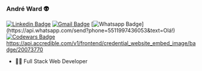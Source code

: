 ### André Ward 👽

[![Linkedin Badge](https://img.shields.io/badge/-LinkedIn-blue?style=flat-square&logo=Linkedin&logoColor=white&link=https://www.linkedin.com/in/wardandre/)](https://www.linkedin.com/in/wardandre/)
[![Gmail Badge](https://img.shields.io/badge/-Gmail-c14438?style=flat-square&logo=Gmail&logoColor=white&link=mailto:andre.ward62@gmail.com)](mailto:andre.ward62@gmail.com)
[![Whatsapp Badge](https://img.shields.io/badge/-Whatsapp-4CA143?style=flat-square&labelColor=4CA143&logo=whatsapp&logoColor=white&link=https://api.whatsapp.com/send?phone=5511997436053&text=Olá!)](https://api.whatsapp.com/send?phone=5511997436053&text=Olá!)
[![Codewars Badge](https://www.codewars.com/users/WardAndre/badges/micro)](https://www.codewars.com/users/WardAndre)
https://api.accredible.com/v1/frontend/credential_website_embed_image/badge/20073770

- 👨‍💻 Full Stack Web Developer


